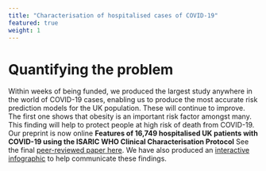 ```yaml
---
title: "Characterisation of hospitalised cases of COVID-19"
featured: true
weight: 1
---
```


# Quantifying the problem

Within weeks of being funded, we produced the largest study anywhere in the world of COVID-19 cases, enabling us to produce the most accurate risk prediction models for the UK population. These will continue to improve. The first one shows that obesity is an important risk factor amongst many. This finding will help to protect people at high risk of death from COVID-19. Our preprint is now online **Features of 16,749 hospitalised UK patients with COVID-19 using the ISARIC WHO Clinical Characterisation Protocol** See the final [peer-reviewed paper here](https://www.bmj.com/content/369/bmj.m1985). We have also produced an [interactive infographic](/risk/v1) to help communicate these findings.
